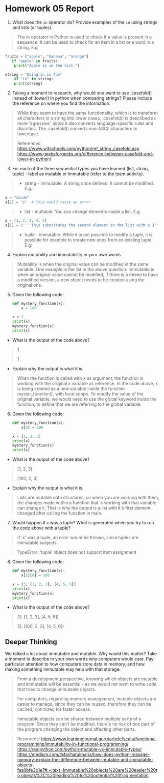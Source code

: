 # Homework 05 Report

1. What does the `in` operator do? Provide examples of the `in` using strings and lists (or tuples). 
> The in operator in Python is used to check if a value is present in a sequence. It can be used to check for an item in a list or a word in a string.
> E.g
```python 
fruits = ["apple", "banana", "orange"]
   if "apple" in fruits:
    print("Apple is in the list.")

string = "Using in is fun"
    if "in" in string:
    print(string) 

```
2. Taking a moment to research, why would one want to use .casefold() instead of .lower() in python when comparing strings? Please include the reference on where you find the information.
>While they seem to have the same functionality, which is to transform all characters in a string into lower cases, .casefold() is described as more 'agressive', since it also converts language-specific rules and diacritics.
>The .casefold() converts non-ASCII characters to lowercase.
> 
>References: 
> https://www.w3schools.com/python/ref_string_casefold.asp
> https://www.geeksforgeeks.org/difference-between-casefold-and-lower-in-python/

3. For each of the three sequential types you have learned (list, string, tuple) - label as mutable or immutable (refer to the team activity).
>* string - immutable. A string once defined, it cannot be modified. 
E.g.: 
```python
s = "abcde"
s[1] = "z"  # This would raise an error
```

>   * list - muttable. You can change elements inside a list. E.g.
>  
```python
s = [1, 2, 3, 4, 5]
s[1] = 3 '''This substitutes the second element in the list with a 3'''
```
>* tuple - immutable. While it is not possible to modify a tuple, it is possible for example to 
create new ones from an existing tuple.
E.g:

4. Explain mutability and immutability in your own words.
> Mutability is when the original value can be modified in the same variable. One example is 
the list in the above question. Immutable is when an original value cannot be modified, if there is a neeed
to have a modified version, a new object needs to be created using the original one.

5. Given the following code:

    ```python
    def mystery_function(x):
        x = 100

    x = 1
    print(x)
    mystery_function(x)
    print(x)
    ```

* What is the output of the code above?
>1
> 
>1
  
* Explain why the output is what it is.
>When the function is called with x as argument, the function is working with the original
> x variable as reference. In the code above, x is being created as a new variable inside the function myster_function(), with local scope.
> To modify the value of the original variable, we would need to use the global keyword inside the function, to 
> define that we are referring to the global variable.

6. Given the following code:

    ```python
    def mystery_function(x):
        x[0] = 100

    x = [1, 2, 3]
    print(x)
    mystery_function(x)
    print(x)
    ```
* What is the output of the code above? 
>[1, 2, 3]
> 
>[100, 2, 3]
>
* Explain why the output is what it is.
>Lists are mutable data structures, so when you are working with them, the changes made within
> a function that is working with that variable can change it. That is why the output is a list
> with it's first element changed after calling the function in main.

7. Would happen if `x` was a tuple? What is generated when you try to run the code above with a tuple?
>If 'x' was a tuple, an error would be thrown, since tuples are immutable subjects.  


>    TypeError: 'tuple' object does not support item assignment




8. Given the following code:

    ```python
    def mystery_function(x):
        x[1][0] = 100

    x = (3, [1, 2, 3], [4, 5, 6])
    print(x)
    mystery_function(x)
    print(x)
    ```

* What is the output of the code above?
>(3, [1, 2, 3], [4, 5, 6])
>
>(3, [100, 2, 3], [4, 5, 6])


## Deeper Thinking

We talked a lot about immutable and mutable. Why would this matter? 
Take a moment to describe in your own words why computers would care. 
Pay particular attention to how computers store data in memory, and how 
making something immutable may help with that storage.

>From a development perspective, knowing which objects are mutable and immutable 
will be essential - as we would not want to write code that tries to change immutable 
objects. 
> 
>For computers, regarding memory management, mutable objects are easier to manage, since
they can be reused, therefore they can be cached, optimized for faster access. 
> 
> Immutable objects can be shared  between multiple parts of a program. Since they can't be modified, there's no 
> risk of one part of the program changing the object and affecting other parts. 

>Resources: https://www.learningjournal.guru/article/scala/functional-programming/immutability-in-functional-programming/
> https://realpython.com/python-mutable-vs-immutable-types/
> https://medium.com/@farihatulmaria/how-does-python-manage-memory-explain-the-difference-between-mutable-and-immutable-objects-faa0bfe3b1e7#:~:text=Immutable%20objects%20are%20easier%20to,objects%2C%20leading%20to%20potential%20fragmentation.